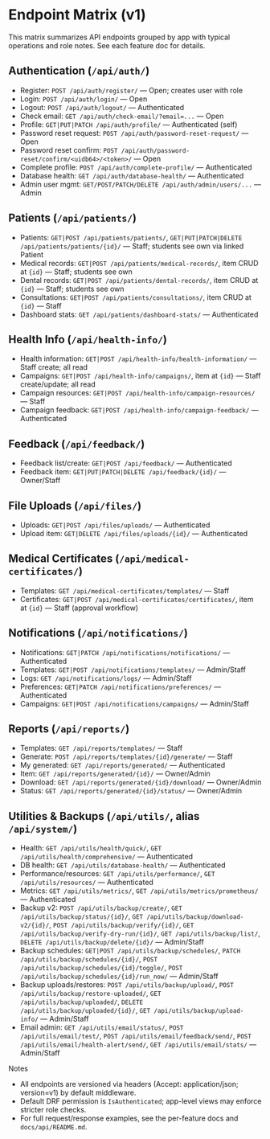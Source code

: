 # Endpoint Matrix (v1)

This matrix summarizes API endpoints grouped by app with typical operations and role notes. See each feature doc for details.

## Authentication (`/api/auth/`)

- Register: `POST /api/auth/register/` — Open; creates user with role
- Login: `POST /api/auth/login/` — Open
- Logout: `POST /api/auth/logout/` — Authenticated
- Check email: `GET /api/auth/check-email/?email=...` — Open
- Profile: `GET|PUT|PATCH /api/auth/profile/` — Authenticated (self)
- Password reset request: `POST /api/auth/password-reset-request/` — Open
- Password reset confirm: `POST /api/auth/password-reset/confirm/<uidb64>/<token>/` — Open
- Complete profile: `POST /api/auth/complete-profile/` — Authenticated
- Database health: `GET /api/auth/database-health/` — Authenticated
- Admin user mgmt: `GET/POST/PATCH/DELETE /api/auth/admin/users/...` — Admin

## Patients (`/api/patients/`)

- Patients: `GET|POST /api/patients/patients/`, `GET|PUT|PATCH|DELETE /api/patients/patients/{id}/` — Staff; students see own via linked Patient
- Medical records: `GET|POST /api/patients/medical-records/`, item CRUD at `{id}` — Staff; students see own
- Dental records: `GET|POST /api/patients/dental-records/`, item CRUD at `{id}` — Staff; students see own
- Consultations: `GET|POST /api/patients/consultations/`, item CRUD at `{id}` — Staff
- Dashboard stats: `GET /api/patients/dashboard-stats/` — Authenticated

## Health Info (`/api/health-info/`)

- Health information: `GET|POST /api/health-info/health-information/` — Staff create; all read
- Campaigns: `GET|POST /api/health-info/campaigns/`, item at `{id}` — Staff create/update; all read
- Campaign resources: `GET|POST /api/health-info/campaign-resources/` — Staff
- Campaign feedback: `GET|POST /api/health-info/campaign-feedback/` — Authenticated

## Feedback (`/api/feedback/`)

- Feedback list/create: `GET|POST /api/feedback/` — Authenticated
- Feedback item: `GET|PUT|PATCH|DELETE /api/feedback/{id}/` — Owner/Staff

## File Uploads (`/api/files/`)

- Uploads: `GET|POST /api/files/uploads/` — Authenticated
- Upload item: `GET|DELETE /api/files/uploads/{id}/` — Authenticated

## Medical Certificates (`/api/medical-certificates/`)

- Templates: `GET /api/medical-certificates/templates/` — Staff
- Certificates: `GET|POST /api/medical-certificates/certificates/`, item at `{id}` — Staff (approval workflow)

## Notifications (`/api/notifications/`)

- Notifications: `GET|PATCH /api/notifications/notifications/` — Authenticated
- Templates: `GET|POST /api/notifications/templates/` — Admin/Staff
- Logs: `GET /api/notifications/logs/` — Admin/Staff
- Preferences: `GET|PATCH /api/notifications/preferences/` — Authenticated
- Campaigns: `GET|POST /api/notifications/campaigns/` — Admin/Staff

## Reports (`/api/reports/`)

- Templates: `GET /api/reports/templates/` — Staff
- Generate: `POST /api/reports/templates/{id}/generate/` — Staff
- My generated: `GET /api/reports/generated/` — Authenticated
- Item: `GET /api/reports/generated/{id}/` — Owner/Admin
- Download: `GET /api/reports/generated/{id}/download/` — Owner/Admin
- Status: `GET /api/reports/generated/{id}/status/` — Owner/Admin

## Utilities & Backups (`/api/utils/`, alias `/api/system/`)

- Health: `GET /api/utils/health/quick/`, `GET /api/utils/health/comprehensive/` — Authenticated
- DB health: `GET /api/utils/database-health/` — Authenticated
- Performance/resources: `GET /api/utils/performance/`, `GET /api/utils/resources/` — Authenticated
- Metrics: `GET /api/utils/metrics/`, `GET /api/utils/metrics/prometheus/` — Authenticated
- Backup v2: `POST /api/utils/backup/create/`, `GET /api/utils/backup/status/{id}/`, `GET /api/utils/backup/download-v2/{id}/`, `POST /api/utils/backup/verify/{id}/`, `GET /api/utils/backup/verify-dry-run/{id}/`, `GET /api/utils/backup/list/`, `DELETE /api/utils/backup/delete/{id}/` — Admin/Staff
- Backup schedules: `GET|POST /api/utils/backup/schedules/`, `PATCH /api/utils/backup/schedules/{id}/`, `POST /api/utils/backup/schedules/{id}/toggle/`, `POST /api/utils/backup/schedules/{id}/run_now/` — Admin/Staff
- Backup uploads/restores: `POST /api/utils/backup/upload/`, `POST /api/utils/backup/restore-uploaded/`, `GET /api/utils/backup/uploaded/`, `DELETE /api/utils/backup/uploaded/{id}/`, `GET /api/utils/backup/upload-info/` — Admin/Staff
- Email admin: `GET /api/utils/email/status/`, `POST /api/utils/email/test/`, `POST /api/utils/email/feedback/send/`, `POST /api/utils/email/health-alert/send/`, `GET /api/utils/email/stats/` — Admin/Staff

Notes

- All endpoints are versioned via headers (Accept: application/json; version=v1) by default middleware.
- Default DRF permission is `IsAuthenticated`; app-level views may enforce stricter role checks.
- For full request/response examples, see the per-feature docs and `docs/api/README.md`.
